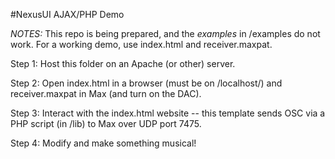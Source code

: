 #NexusUI AJAX/PHP Demo

*NOTES:* This repo is being prepared, and the *examples* in /examples do not work. For a working demo, use index.html and receiver.maxpat.

Step 1: Host this folder on an Apache (or other) server.

Step 2: Open index.html in a browser (must be on /localhost/) and receiver.maxpat in Max (and turn on the DAC).

Step 3: Interact with the index.html website -- this template sends OSC via a PHP script (in /lib) to Max over UDP port 7475.

Step 4: Modify and make something musical!

